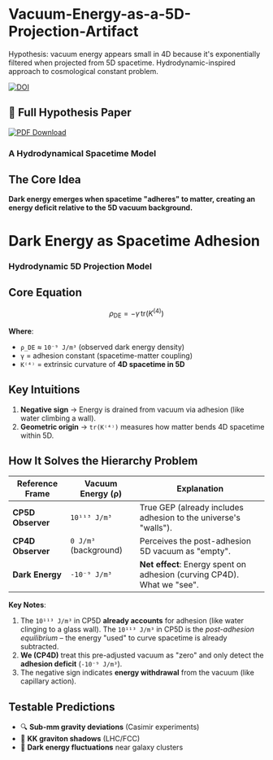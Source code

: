 # Vacuum-Energy-as-a-5D-Projection-Artifact
Hypothesis: vacuum energy appears small in 4D because it's exponentially filtered when projected from 5D spacetime. Hydrodynamic-inspired approach to cosmological constant problem.

[![DOI](https://zenodo.org/badge/DOI/10.5281/zenodo.15814946.svg)](https://doi.org/10.5281/zenodo.15814946)

## 📄 Full Hypothesis Paper  

[![PDF Download](https://img.shields.io/badge/Download-PDF-blue?style=for-the-badge&logo=adobe-acrobat-reader)](https://github.com/ArkOkupski-WAT/Vacuum-Energy-as-a-5D-Projection-Artifact/raw/main/Vacuum_Energy_as_a_5D_Projection_Artifact.pdf)  

 
### A Hydrodynamical Spacetime Model  

## The Core Idea  
**Dark energy emerges when spacetime "adheres" to matter, creating an energy deficit relative to the 5D vacuum background.**  

# Dark Energy as Spacetime Adhesion  
### Hydrodynamic 5D Projection Model  

## Core Equation  
```math
\rho_{\text{DE}} = - \gamma \, \text{tr}(K^{(4)})
```  
**Where**:  
- `ρ_DE` ≈ `10⁻⁹ J/m³` (observed dark energy density)  
- `γ` = adhesion constant (spacetime-matter coupling)  
- `K⁽⁴⁾` = extrinsic curvature of **4D spacetime in 5D**  

## Key Intuitions  
1. **Negative sign** → Energy is drained from vacuum via adhesion (like water climbing a wall).  
2. **Geometric origin** → `tr(K⁽⁴⁾)` measures how matter bends 4D spacetime within 5D.  

## How It Solves the Hierarchy Problem  

| Reference Frame     | Vacuum Energy (ρ)    | Explanation                                                                 |
|---------------------|----------------------|-----------------------------------------------------------------------------|
| **CP5D Observer**   | `10¹¹³ J/m³`         | True GEP (already includes adhesion to the universe's "walls").             |
| **CP4D Observer**   | `0 J/m³` (background)| Perceives the post-adhesion 5D vacuum as "empty".                           |
| **Dark Energy**     | `-10⁻⁹ J/m³`         | **Net effect**: Energy spent on adhesion (curving CP4D). What we "see".    |

**Key Notes**:  
1. The `10¹¹³ J/m³` in CP5D **already accounts** for adhesion (like water clinging to a glass wall). The `10¹¹³ J/m³` in CP5D is the *post-adhesion equilibrium* – the energy "used" to curve spacetime is already subtracted. 
2. **We (CP4D)** treat this pre-adjusted vacuum as "zero" and only detect the **adhesion deficit** (`-10⁻⁹ J/m³`).  
3. The negative sign indicates **energy withdrawal** from the vacuum (like capillary action).
 

## Testable Predictions  
- 🔍 **Sub-mm gravity deviations** (Casimir experiments)  
- 🚀 **KK graviton shadows** (LHC/FCC)  
- 🌌 **Dark energy fluctuations** near galaxy clusters  
